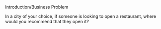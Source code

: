 Introduction/Business Problem

In a city of your choice, if someone is looking to open a restaurant, where would you recommend that they open it? 
